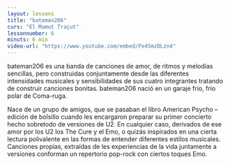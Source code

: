 ```yaml
---
layout: lessons
title: "bateman206"
curs: "El Mamut Traçut"
lessonnumber: 6
minuts: 6 min
video-url: "https://www.youtube.com/embed/Fe4SmzDLzn4"
---
```



bateman206 es una banda de canciones de amor, de ritmos y melodías sencillas, pero construidas conjuntamente desde las diferentes intensidades musicales y sensibilidades de sus cuatro integrantes tratando de construir canciones bonitas.
bateman206 nació en un garaje frío, frío polar de Coma-ruga. 

Nace de un grupo de amigos, que se pasaban el libro American Psycho – edición de bolsillo cuando les encargaron preparar su primer concierto hecho sobretodo de versiones de U2. En cualquier caso, derivados de ese amor por los U2 los The Cure y el Emo, o quizás inspirados en una cierta lectura polivalente en las formas de entender diferentes estilos musicales.
Canciones propias, extraídas de les experiencias de la vida juntamente a versiones conforman un repertorio pop-rock con ciertos toques Emo.